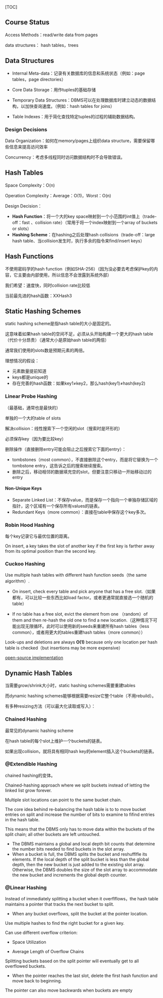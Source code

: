 [TOC]

## Course Status

Access Methods：read/write data from pages

data structures： hash tables，trees

## Data Structures

- Internal Meta-data：记录有关数据库的信息和系统状态（例如：page tables，page directories）

- Core Data Storage：用作tuples的基础存储

- Temporary Data Structures：DBMS可以在处理数据库时建立动态的数据结构，以加快查询速度。（例如：hash tables for joins）

- Table Indexes：用于简化查找特定tuples的过程的辅助数据结构。

### Design Decisions

Data Organization：如何在memory/pages上组织data structure，需要保留哪些信息来提高访问效率

Concurrency：考虑多线程同时访问数据结构时不会导致错误。

## Hash Tables

Space Complexity：O(n)

Operation Complexity：Average：O(1)，Worst：O(n)

Design Decision：

- **Hash Function**：将一个大的key space映射到一个小范围的int值上（trade-off：fast 、collision rate）（常用于将一个index映射到一个array of buckets or slots）
- **Hashing Scheme**：在hashing之后处理hash collisions（trade-off：large hash table、当collision发生时，执行多余的指令来find/insert keys）

## Hash Functions

不使用密码学的hash function（例如SHA-256）（因为没必要去考虑保护key的内容，它主要由内部使用，所以信息不会泄露到系统外部）

我们希望：速度快，同时collision rate比较低

当前最先进的hash函数：XXHash3

## Static Hashing Schemes

 static hashing scheme是指hash table的大小是固定的。

这意味着如果hash table的空间不足，必须从头开始构建一个更大的hash table（代价十分昂贵）（通常大小是原始hash table的两倍）

通常我们使用的slots数是预期元素的两倍。

理想情况的假设：

- 元素数量提前知道
- keys都是unique的
- 存在完善的hash函数：如果key1≠key2，那么hash(key1)≠hash(key2)

### Linear Probe Hashing

（最基础，通常也是最快的）

单独的一个大的table of slots

解决collision：线性搜索下一个空闲的slot（搜索时是环形的）

必须保存key（因为要比较key）

删除操作（直接删除entry可能会阻止之后搜索它下面的entry）：

- tombstones（most common），不直接删除这个entry，而是将它替换为一个tombstone entry，这告诉之后的搜索继续搜索。
- 删除之后，移动相邻的数据填充空的slot，但要注意只移动一开始移动过的entry

#### Non-Unique Keys

- Separate Linked List：不保存value，而是保存一个指向一个单独存储区域的指针，这个区域有一个保存所有values的链表。
- Redundant Keys（more common）：直接在table中保存这个key多次。

### Robin Hood Hashing

每个key记录它与最优位置的距离。

On insert, a key takes the slot of another key if the first key is farther away from its optimal position than the second key.

### Cuckoo Hashing

Use multiple hash tables with different hash function seeds（the same algorithm）.

- On insert, check every table and pick anyone that has a free slot.（如果都有，可以比较一些东西比如load factor。或者更通常就直接选一个随机的table）

-  If no table has a free slot, evict the element from one （random）of them and then re-hash the old one to find a new location.（这种情况下可能出现无限循环。此时可以使用新的seeds来重建所有hash tables（less common），或者用更大的tables重建hash tables（more common））

Look-ups and deletions are always **O(1)** because only one location per hash table is checked（but insertions may be more expensive）

 [open-source implementation](https://github.com/efficient/libcuckoo)

## Dynamic Hash Tables

当需要grow/shrink大小时，static hashing schemes需要重建tables

而dynamic hashing schemes能够根据需要resize它整个table（不用rebuild）。

有多种resizing方法（可以最大化读取或写入）：

### Chained Hashing

最常见的dynamic hashing scheme

在hash table的每个slot上维护一个buckets的链表。

如果出现collision，就将具有相同hash key的element插入这个buckets的链表。

### @Extendible Hashing

chained hashing的变体。

Chained-hashing approach where we split buckets instead of letting the linked list grow forever.

Multiple slot locations can point to the same bucket chain.

The core idea behind re-balancing the hash table is to to move bucket entries on split and increase the number of bits to examine to fifind entries in the hash table.

This means that the DBMS only has to move data within the buckets of the split chain; all other buckets are left untouched.

- The DBMS maintains a global and local depth bit counts that determine the number bits needed to find buckets in the slot array.
- When a bucket is full, the DBMS splits the bucket and reshufflfle its elements. If the local depth of the split bucket is less than the global depth, then the new bucket is just added to the existing slot array. Otherwise, the DBMS doubles the size of the slot array to accommodate the new bucket and increments the global depth counter.

### @Linear Hashing

Instead of immediately splitting a bucket when it overflflows，the hash table maintains a pointer that tracks the next bucket to split.

- When any bucket overflows, split the bucket at the pointer location.

Use multiple hashes to find the right bucket for a given key.

Can use different overflow criterion:

- Space Utilization

- Average Length of Overflow Chains

Splitting buckets based on the split pointer will eventually get to all overflowed buckets.

- When the pointer reaches the last slot, delete the first hash function and move back to beginning.

The pointer can also move backwards when buckets are empty



